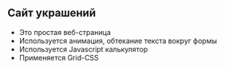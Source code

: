 ## Сайт украшений

- Это простая веб-страница
- Используется анимация, обтекание текста вокруг формы
- Используется Javascript калькулятор
- Применяется Grid-CSS
